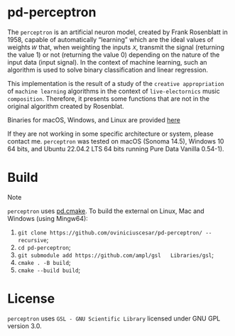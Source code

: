 # pd-perceptron



The `perceptron` is an artificial neuron model, created by Frank Rosenblatt in 1958, capable of automatically “learning” which are the ideal values ​​of weights `𝑊` that, when weighting the inputs `𝑋`, transmit the signal (returning the value 1) or not (returning the value 0) depending on the nature of the input data (input signal). In the context of machine learning, such an algorithm is used to solve binary classification and linear regression.

This implementation is the result of a study of the `creative appropriation` of `machine learning` algorithms in the context of `live-electornics` music `composition`. Therefore, it presents some functions that are not in the original algorithm created by Rosenblat.

Binaries for macOS, Windows, and Linux are provided [here](https://github.com/oviniciuscesar/pd-perceptron/releases)

If they are not working in some specific architecture or system, please contact me. 
`perceptron` was tested on macOS (Sonoma 14.5), Windows 10 64 bits, and Ubuntu 22.04.2 LTS 64 bits running Pure Data Vanilla 0.54-1).




# Build
> [!NOTE]
`perceptron` uses [pd.cmake](https://github.com/pure-data/pd.cmake). To build the external on Linux, Mac and Windows (using Mingw64):

1. `git clone https://github.com/oviniciuscesar/pd-perceptron/ --recursive`;
2. `cd pd-perceptron`;
3. `git submodule add https://github.com/ampl/gsl   Libraries/gsl`;
4. `cmake . -B build`;
5. `cmake --build build`;



# License

`perceptron` uses `GSL - GNU Scientific Library` licensed under GNU GPL version 3.0. 
